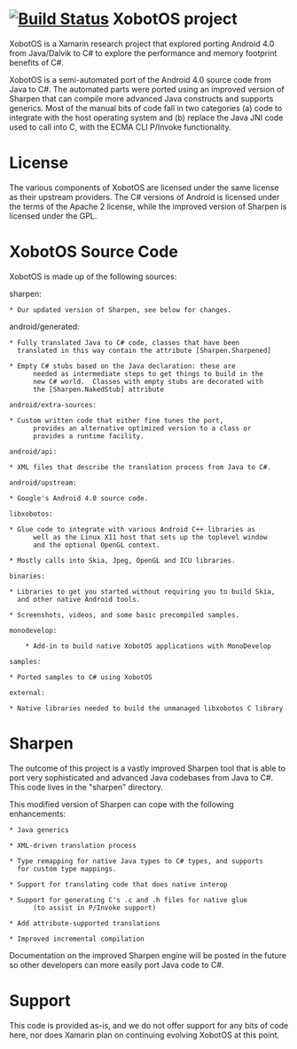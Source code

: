 [![Build Status](https://travis-ci.org/Tiger66639/XobotOS.svg)](https://travis-ci.org/Tiger66639/XobotOS)
XobotOS project
===============

XobotOS is a Xamarin research project that explored porting Android
4.0 from Java/Dalvik to C# to explore the performance and memory
footprint benefits of C#.

XobotOS is a semi-automated port of the Android 4.0 source code from
Java to C#.  The automated parts were ported using an improved version
of Sharpen that can compile more advanced Java constructs and supports
generics.  Most of the manual bits of code fall in two categories (a)
code to integrate with the host operating system and (b) replace the
Java JNI code used to call into C, with the ECMA CLI P/Invoke
functionality.

License
=======

The various components of XobotOS are licensed under the same license
as their upstream providers.  The C# versions of Android is licensed
under the terms of the Apache 2 license, while the improved version of
Sharpen is licensed under the GPL.

XobotOS Source Code
===================

XobotOS is made up of the following sources:

   sharpen:

	* Our updated version of Sharpen, see below for changes.

   android/generated:

	* Fully translated Java to C# code, classes that have been
	  translated in this way contain the attribute [Sharpen.Sharpened]

	* Empty C# stubs based on the Java declaration: these are
          needed as intermediate steps to get things to build in the
          new C# world.  Classes with empty stubs are decorated with
          the [Sharpen.NakedStub] attribute

    android/extra-sources:

	* Custom written code that either fine tunes the port,
          provides an alternative optimized version to a class or
          provides a runtime facility.

    android/api:

	* XML files that describe the translation process from Java to C#.

    android/upstream:

	* Google's Android 4.0 source code.

    libxobotos:

	* Glue code to integrate with various Android C++ libraries as
          well as the Linux X11 host that sets up the toplevel window
          and the optional OpenGL context.

	* Mostly calls into Skia, Jpeg, OpenGL and ICU libraries.

    binaries:

	* Libraries to get you started without requiring you to build Skia,
	  and other native Android tools.

	* Screenshots, videos, and some basic precompiled samples.

    monodevelop:

        * Add-in to build native XobotOS applications with MonoDevelop

    samples:

	* Ported samples to C# using XobotOS

    external:

	* Native libraries needed to build the unmanaged libxobotos C library

Sharpen
=======

The outcome of this project is a vastly improved Sharpen tool that is
able to port very sophisticated and advanced Java codebases from Java
to C#.   This code lives in the "sharpen" directory.

This modified version of Sharpen can cope with the following enhancements:

	* Java generics

	* XML-driven translation process

	* Type remapping for native Java types to C# types, and supports
	  for custom type mappings.

	* Support for translating code that does native interop

	* Support for generating C's .c and .h files for native glue
          (to assist in P/Invoke support)

	* Add attribute-supported translations

	* Improved incremental compilation

Documentation on the improved Sharpen engine will be posted in the
future so other developers can more easily port Java code to C#.

Support 
=======

This code is provided as-is, and we do not offer support for any bits
of code here, nor does Xamarin plan on continuing evolving XobotOS at
this point.

